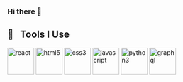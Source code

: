 ### Hi there 👋

<!--
**shosukenoma/shosukenoma** is a ✨ _special_ ✨ repository because its `README.md` (this file) appears on your GitHub profile.

Here are some ideas to get you started:

- 🔭 I’m currently working on ...
- 🌱 I’m currently learning ...
- 👯 I’m looking to collaborate on ...
- 🤔 I’m looking for help with ...
- 💬 Ask me about ...
- 📫 How to reach me: ...
- 😄 Pronouns: ...
- ⚡ Fun fact: ...
-->

<h2> 🚀 &nbsp; Tools I Use</h2>
<p align="left">
  <img src="https://cdn.jsdelivr.net/gh/devicons/devicon/icons/react/react-original.svg" alt="react" width="60" height="60"/>
  <img src="https://cdn.jsdelivr.net/gh/devicons/devicon/icons/html5/html5-original.svg" alt="html5" width="60" height="60"/>
  <img src="https://cdn.jsdelivr.net/gh/devicons/devicon/icons/css3/css3-original.svg" alt="css3" width="60" height="60"/>
  <img src="https://cdn.jsdelivr.net/gh/devicons/devicon/icons/javascript/javascript-original.svg" alt="javascript" width="60" height="60"/>
<!--   <img src="https://cdn.jsdelivr.net/gh/devicons/devicon/icons/tailwindcss/tailwindcss-plain.svg" alt="tailwindcss" width="60" height="60"/> -->
  <img src="https://cdn.jsdelivr.net/gh/devicons/devicon/icons/python/python-original.svg" alt="python3" width="60" height="60"/>
  <img src="https://cdn.jsdelivr.net/gh/devicons/devicon/icons/graphql/graphql-plain.svg" alt="graphql" width="60" height="60"/>
</p>

